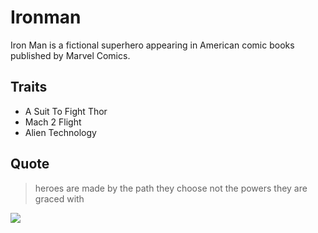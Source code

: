 # Ironman
Iron Man is a fictional superhero appearing in American comic books published by Marvel Comics.

## Traits

* A Suit To Fight Thor
* Mach 2 Flight
* Alien Technology

## Quote
> heroes are made by the path they choose not the powers they are graced with

<img src="https://www.google.com/url?sa=i&url=https%3A%2F%2Fwww.pngfind.com%2Fmpng%2FixhmT_ironman-free-png-image-mark-85-de-iron%2F&psig=AOvVaw1iCnjgm-Vn3gqfatoQFk-z&ust=1593013563337000&source=images&cd=vfe&ved=0CAIQjRxqFwoTCMD99JGmmOoCFQAAAAAdAAAAABAD"/>
